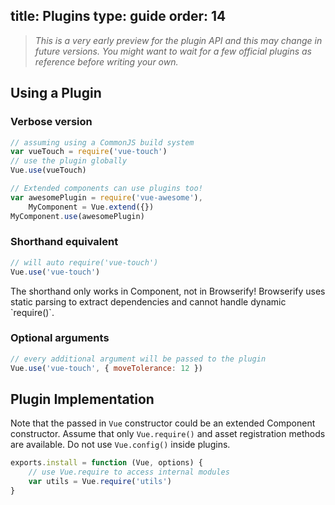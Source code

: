 title: Plugins
type: guide
order: 14
---

> *This is a very early preview for the plugin API and this may change in future versions. You might want to wait for a few official plugins as reference before writing your own.*

## Using a Plugin

### Verbose version

``` js
// assuming using a CommonJS build system
var vueTouch = require('vue-touch')
// use the plugin globally
Vue.use(vueTouch)

// Extended components can use plugins too!
var awesomePlugin = require('vue-awesome'),
    MyComponent = Vue.extend({})
MyComponent.use(awesomePlugin)
```

### Shorthand equivalent

``` js
// will auto require('vue-touch')
Vue.use('vue-touch')
```

<p class="tip">The shorthand only works in Component, not in Browserify! Browserify uses static parsing to extract dependencies and cannot handle dynamic `require()`.</p>

### Optional arguments

```js
// every additional argument will be passed to the plugin
Vue.use('vue-touch', { moveTolerance: 12 })
```

## Plugin Implementation

Note that the passed in `Vue` constructor could be an extended Component constructor. Assume that only `Vue.require()` and asset registration methods are available. Do not use `Vue.config()` inside plugins.

``` js
exports.install = function (Vue, options) {
    // use Vue.require to access internal modules
    var utils = Vue.require('utils')
}
```
